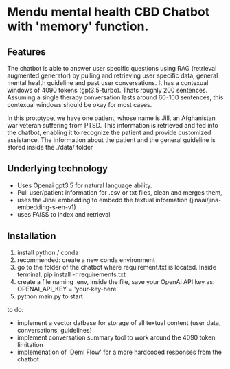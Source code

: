 # Mendu mental health CBD Chatbot with 'memory' function.

## Features
The chatbot is able to answer user specific questions using RAG (retrieval augmented generator) by pulling and retrieving user specific data, general mental health guideline and past user conversations.
It has a contexual windows of 4090 tokens (gpt3.5-turbo). Thats roughly 200 sentences. Assuming a single therapy conversation lasts around 60-100 sentences, this contexual windows should be okay for most cases. 

In this prototype, we have one patient, whose name is Jill, an Afghanistan war veteran suffering from PTSD. This information is retrieved and fed into the chatbot, enabling it to recognize the patient and provide customized assistance.
The information about the patient and the general guideline is stored inside the ./data/ folder 

## Underlying technology
- Uses Openai gpt3.5 for natural language ability. 
- Pull user/patient information for .csv or txt files, clean and merges them,
- uses the Jinai embedding to embedd the textual information (jinaai/jina-embedding-s-en-v1)
- uses FAISS to index and retrieval

## Installation
1. install python / conda
2. recommended: create a new conda environment
3. go to the folder of the chatbot where requirement.txt is located. Inside terminal, pip install -r requirements.txt
4. create a file naming .env, inside the file, save your OpenAi API key as: OPENAI_API_KEY = 'your-key-here'
5. python main.py to start 




to do:
- implement a vector datbase for storage of all textual content (user data, conversations, guidelines)
- implement conversation summary tool to work around the 4090 token limitation
- implemenation of 'Demi Flow' for a more hardcoded responses from the chatbot




